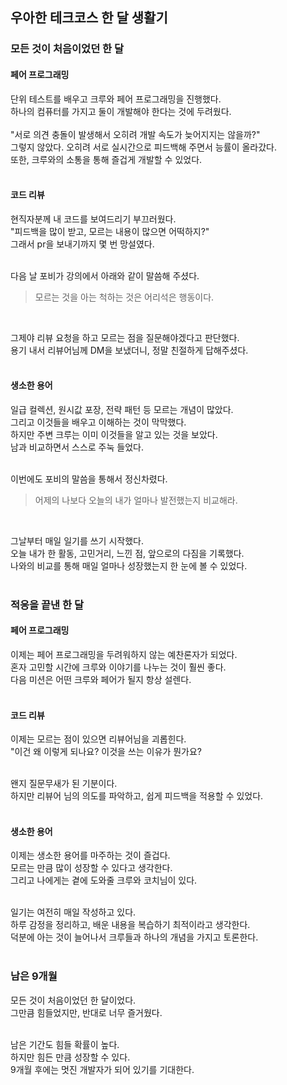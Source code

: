 ## 우아한 테크코스 한 달 생활기

### 모든 것이 처음이었던 한 달
#### 페어 프로그래밍
단위 테스트를 배우고 크루와 페어 프로그래밍을 진행했다.</br>
하나의 컴퓨터를 가지고 둘이 개발해야 한다는 것에 두려웠다.</br></br>
"서로 의견 충돌이 발생해서 오히려 개발 속도가 늦어지지는 않을까?"</br>
그렇지 않았다. 오히려 서로 실시간으로 피드백해 주면서 능률이 올라갔다.</br>
또한, 크루와의 소통을 통해 즐겁게 개발할 수 있었다.</br></br>
 
#### 코드 리뷰
현직자분께 내 코드를 보여드리기 부끄러웠다.</br>
"피드백을 많이 받고, 모르는 내용이 많으면 어떡하지?"</br>
그래서 pr을 보내기까지 몇 번 망설였다.</br></br>

다음 날 포비가 강의에서 아래와 같이 말씀해 주셨다.</br>
> 모르는 것을 아는 척하는 것은 어리석은 행동이다. </br>
</br>

그제야 리뷰 요청을 하고 모르는 점을 질문해야겠다고 판단했다.</br>
용기 내서 리뷰어님께 DM을 보냈더니, 정말 친절하게 답해주셨다.</br></br>

#### 생소한 용어
일급 컬렉션, 원시값 포장, 전략 패턴 등 모르는 개념이 많았다.</br>
그리고 이것들을 배우고 이해하는 것이 막막했다.</br>
하지만 주변 크루는 이미 이것들을 알고 있는 것을 보았다.</br>
남과 비교하면서 스스로 주눅 들었다.</br></br>

이번에도 포비의 말씀을 통해서 정신차렸다.</br>
> 어제의 나보다 오늘의 내가 얼마나 발전했는지 비교해라.</br>
</br>

그날부터 매일 일기를 쓰기 시작했다.</br>
오늘 내가 한 활동, 고민거리, 느낀 점, 앞으로의 다짐을 기록했다.</br>
나와의 비교를 통해 매일 얼마나 성장했는지 한 눈에 볼 수 있었다.</br><br>


### 적응을 끝낸 한 달
#### 페어 프로그래밍
이제는 페어 프로그래밍을 두려워하지 않는 예찬론자가 되었다.</br>
혼자 고민할 시간에 크루와 이야기를 나누는 것이 훨씬 좋다.</br>
다음 미션은 어떤 크루와 페어가 될지 항상 설렌다.</br></br>

#### 코드 리뷰
이제는 모르는 점이 있으면 리뷰어님을 괴롭힌다.</br>
"이건 왜 이렇게 되나요? 이것을 쓰는 이유가 뭔가요?</br></br>

왠지 질문무새가 된 기분이다.</br>
하지만 리뷰어 님의 의도를 파악하고, 쉽게 피드백을 적용할 수 있었다.</br></br>

#### 생소한 용어
이제는 생소한 용어를 마주하는 것이 즐겁다.</br>
모르는 만큼 많이 성장할 수 있다고 생각한다.</br>
그리고 나에게는 곁에 도와줄 크루와 코치님이 있다.</br></br>

일기는 여전히 매일 작성하고 있다.</br>
하루 감정을 정리하고, 배운 내용을 복습하기 최적이라고 생각한다.</br>
덕분에 아는 것이 늘어나서 크루들과 하나의 개념을 가지고 토론한다.</br></br>

### 남은 9개월
모든 것이 처음이었던 한 달이었다.</br>
그만큼 힘들었지만, 반대로 너무 즐거웠다.</br></br>

남은 기간도 힘들 확률이 높다.</br>
하지만 힘든 만큼 성장할 수 있다.</br>
9개월 후에는 멋진 개발자가 되어 있기를 기대한다.
